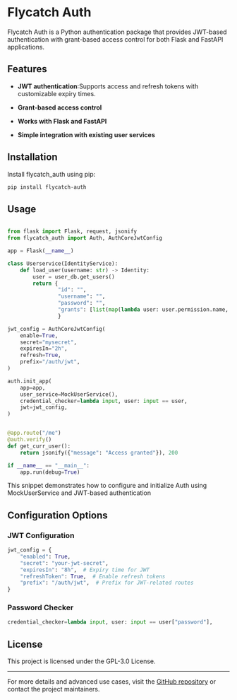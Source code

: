# Flycatch Auth

Flycatch Auth is a Python authentication package that provides JWT-based authentication with grant-based access control for both Flask and FastAPI applications.

## Features

- **JWT authentication**:Supports access and refresh tokens with customizable expiry times.

- **Grant-based access control**

- **Works with Flask and FastAPI**

- **Simple integration with existing user services**

## Installation

Install flycatch_auth using pip:

```bash
pip install flycatch-auth
```

## Usage

```python

from flask import Flask, request, jsonify
from flycatch_auth import Auth, AuthCoreJwtConfig

app = Flask(__name__)

class Userservice(IdentityService):
    def load_user(username: str) -> Identity:
        user = user_db.get_users()
        return {
                "id": "",
                "username": "",
                "password": "",
                "grants": [list(map(lambda user: user.permission.name, users))] # read_user
                }

jwt_config = AuthCoreJwtConfig(
    enable=True,
    secret="mysecret",
    expiresIn="2h",
    refresh=True,
    prefix="/auth/jwt",
)

auth.init_app(
    app=app,
    user_service=MockUserService(),
    credential_checker=lambda input, user: input == user,
    jwt=jwt_config,
)


@app.route("/me")
@auth.verify()
def get_curr_user():
    return jsonify({"message": "Access granted"}), 200

if __name__ == "__main__":
    app.run(debug=True)
```

This snippet demonstrates how to configure and initialize Auth using MockUserService and JWT-based authentication

## Configuration Options

### JWT Configuration

```python
jwt_config = {
    "enabled": True,
    "secret": "your-jwt-secret",
    "expiresIn": "8h",  # Expiry time for JWT
    "refreshToken": True,  # Enable refresh tokens
    "prefix": "/auth/jwt",  # Prefix for JWT-related routes
}
```

### Password Checker

```python
credential_checker=lambda input, user: input == user["password"],
```

## License

This project is licensed under the GPL-3.0 License.

---

For more details and advanced use cases, visit the [GitHub repository](#) or contact the project maintainers.

```

```
